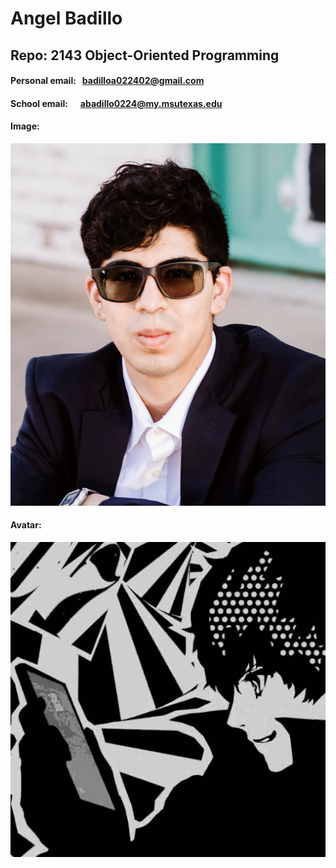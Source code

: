 # Angel Badillo
## Repo: 2143 Object-Oriented Programming
#### Personal email: &nbsp; badilloa022402@gmail.com
#### School email: &nbsp; &nbsp;  &nbsp;abadillo0224@my.msutexas.edu
#### Image:
![Angel Badillo](https://github.com/It-Is-Legend27/2143-OOP-Badillo/blob/main/AB.jpg)
#### Avatar:
![My Avatar](https://github.com/It-Is-Legend27/2143-OOP-Badillo/blob/main/avatar.png)
